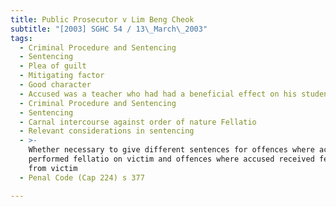 ```yaml
---
title: Public Prosecutor v Lim Beng Cheok
subtitle: "[2003] SGHC 54 / 13\_March\_2003"
tags:
  - Criminal Procedure and Sentencing
  - Sentencing
  - Plea of guilt
  - Mitigating factor
  - Good character
  - Accused was a teacher who had had a beneficial effect on his students
  - Criminal Procedure and Sentencing
  - Sentencing
  - Carnal intercourse against order of nature Fellatio
  - Relevant considerations in sentencing
  - >-
    Whether necessary to give different sentences for offences where accused
    performed fellatio on victim and offences where accused received fellatio
    from victim
  - Penal Code (Cap 224) s 377

---
```


